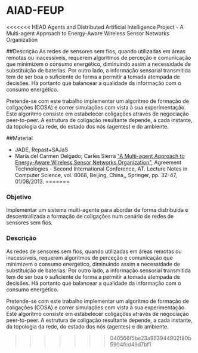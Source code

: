 # AIAD-FEUP
<<<<<<< HEAD
Agents and Distributed Artificial Intelligence Project - A Multi-agent Approach to Energy-Aware Wireless Sensor Networks Organization

##Descrição
As redes de sensores sem fios, quando utilizadas em áreas remotas ou inacessíveis, requerem algoritmos de perceção e comunicação que minimizem o consumo energético, diminuindo assim a necessidade de substituição de baterias. Por outro lado, a informação sensorial transmitida tem de ser boa o suficiente de forma a permitir a tomada atempada de decisões. Há portanto que balancear a qualidade da informação com o consumo energético.

Pretende-se com este trabalho implementar um algoritmo de formação de coligações (COSA) e correr simulações com vista à sua experimentação. Este algoritmo consiste em estabelecer coligações através de negociação peer-to-peer. A estrutura de coligação resultante depende, a cada instante, da topologia da rede, do estado dos nós (agentes) e do ambiente.

##Material
* JADE, Repast+SAJaS 
* María del Carmen Delgado; Carles Sierra ["A Multi-agent Approach to Energy-Aware Wireless Sensor Networks Organization"](https://github.com/luistelmocosta/AIAD-FEUP/blob/master/doc/A%20Multi-agent%20Approach%20to%20Energy-Aware.pdf), Agreement Technologies - Second International Conference, AT. Lecture Notes in Computer Science, vol. 8068, Beijing, China,, Springer, pp. 32-47, 01/08/2013.
=======

### Objetivo

Implementar um sistema multi-agente para abordar de forma distribuída e descentralizada a formação de coligações num cenário de redes de sensores sem fios.

### Descrição

As redes de sensores sem fios, quando utilizadas em áreas remotas ou inacessíveis, requerem algoritmos de perceção e comunicação que minimizem o consumo energético, diminuindo assim a necessidade de substituição de baterias. Por outro lado, a informação sensorial transmitida tem de ser boa o suficiente de forma a permitir a tomada atempada de decisões. Há portanto que balancear a qualidade da informação com o consumo energético.

Pretende-se com este trabalho implementar um algoritmo de formação de coligações (COSA) e correr simulações com vista à sua experimentação. Este algoritmo consiste em estabelecer coligações através de negociação peer-to-peer. A estrutura de coligação resultante depende, a cada instante, da topologia da rede, do estado dos nós (agentes) e do ambiente.
>>>>>>> 040566f5be23a963944902f80b5904fcd49d7bf1

